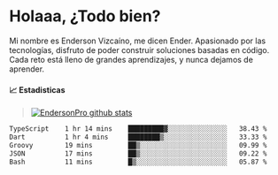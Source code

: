 
# Holaaa, ¿Todo bien?

Mi nombre es Enderson Vizcaíno, me dicen Ender. Apasionado por las tecnologías, disfruto de poder construir soluciones basadas en código. Cada reto está lleno de grandes aprendizajes, y nunca dejamos de aprender. 

#### :chart_with_upwards_trend: Estadisticas
> [![EndersonPro github stats](https://github-readme-stats.vercel.app/api?username=endersonpro&theme=vue-dark&show_icons=true)](https://github.com/anuraghazra/github-readme-stats) 


<!--START_SECTION:waka-->

```txt
TypeScript    1 hr 14 mins    █████████▓░░░░░░░░░░░░░░░   38.43 %
Dart          1 hr 4 mins     ████████▒░░░░░░░░░░░░░░░░   33.33 %
Groovy        19 mins         ██▒░░░░░░░░░░░░░░░░░░░░░░   09.99 %
JSON          17 mins         ██▒░░░░░░░░░░░░░░░░░░░░░░   09.22 %
Bash          11 mins         █▒░░░░░░░░░░░░░░░░░░░░░░░   05.87 %
```

<!--END_SECTION:waka-->

[website]: https://endersonpro.github.io/portfolio/
[twitter]: https://twitter.com/endersonj_
[youtube]: https://youtube.com/ByEnderson
[instagram]: https://instagram.com/endersonvizc
[linkedin]: https://www.linkedin.com/in/enderson-vizcaino-2aa927175/

